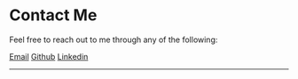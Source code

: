 # Contact Me

Feel free to reach out to me through any of the following:

[Email](viliussmilinskas@gmail.com)   [Github](https://github.com/vilius-git)    [Linkedin](https://www.linkedin.com/in/vilius-smilinskas)

----
